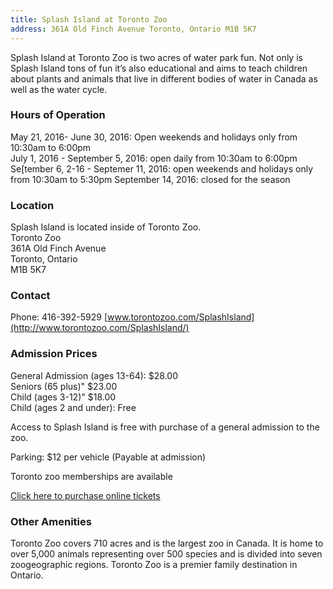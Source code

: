 ```yaml
---
title: Splash Island at Toronto Zoo
address: 361A Old Finch Avenue Toronto, Ontario M1B 5K7
---
```


Splash Island at Toronto Zoo is two acres of water park fun. Not only is Splash Island tons of fun it’s also educational and aims to teach children about plants and animals that live in different bodies of water in Canada as well as the water cycle. 

### Hours of Operation

May 21, 2016- June 30, 2016: Open weekends and holidays only from 10:30am to 6:00pm  
July 1, 2016 - September 5, 2016: open daily from 10:30am to 6:00pm  
Se[tember 6, 2-16 - Septemer 11, 2016: open weekends and holidays only from 10:30am to 5:30pm 
September 14, 2016: closed for the season 

### Location

Splash Island is located inside of Toronto Zoo.  
Toronto Zoo  
361A Old Finch Avenue  
Toronto, Ontario  
M1B 5K7  

### Contact

Phone: 416-392-5929
[www.torontozoo.com/SplashIsland](http://www.torontozoo.com/SplashIsland/)

### Admission Prices

General Admission (ages 13-64): $28.00  
Seniors (65 plus)" $23.00  
Child (ages 3-12)" $18.00  
Child (ages 2 and under): Free  

Access to Splash Island is free with purchase of a general admission to the zoo.

Parking: $12 per vehicle (Payable at admission)

Toronto zoo memberships are available

[Click here to purchase online tickets](https://tickets.torontozoo.com/purchaseProductSP.aro?sum=Zoo+Admission)

### Other Amenities

Toronto Zoo covers 710 acres and is the largest zoo in Canada. It is home to over 5,000 animals representing over 500 species and is divided into seven zoogeographic regions. Toronto Zoo is a premier family destination in Ontario.
